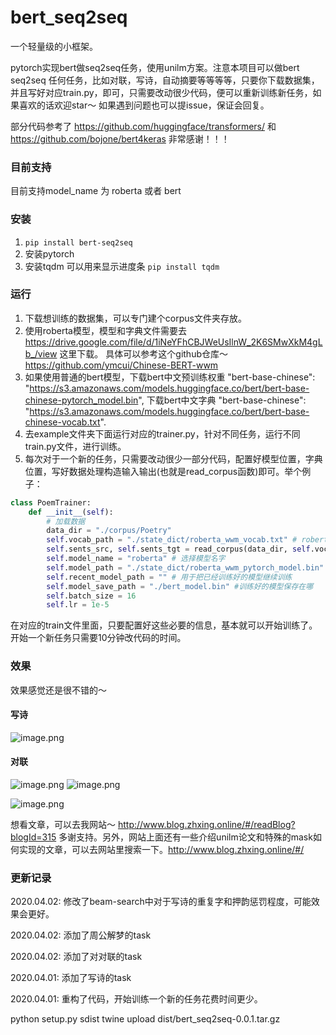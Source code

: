 # bert_seq2seq
一个轻量级的小框架。

pytorch实现bert做seq2seq任务，使用unilm方案。注意本项目可以做bert seq2seq 任何任务，比如对联，写诗，自动摘要等等等等，只要你下载数据集，并且写好对应train.py，即可，只需要改动很少代码，便可以重新训练新任务，如果喜欢的话欢迎star～ 如果遇到问题也可以提issue，保证会回复。

部分代码参考了 https://github.com/huggingface/transformers/ 和 https://github.com/bojone/bert4keras 
非常感谢！！！
### 目前支持
目前支持model_name 为 roberta 或者 bert
### 安装 
1. ```pip install bert-seq2seq```
2. 安装pytorch 
3. 安装tqdm 可以用来显示进度条 ```pip install tqdm```
### 运行
1. 下载想训练的数据集，可以专门建个corpus文件夹存放。
2. 使用roberta模型，模型和字典文件需要去 https://drive.google.com/file/d/1iNeYFhCBJWeUsIlnW_2K6SMwXkM4gLb_/view 这里下载。 具体可以参考这个github仓库～ https://github.com/ymcui/Chinese-BERT-wwm
3. 如果使用普通的bert模型，下载bert中文预训练权重 "bert-base-chinese": "https://s3.amazonaws.com/models.huggingface.co/bert/bert-base-chinese-pytorch_model.bin", 下载bert中文字典 "bert-base-chinese": "https://s3.amazonaws.com/models.huggingface.co/bert/bert-base-chinese-vocab.txt".
4. 去example文件夹下面运行对应的trainer.py，针对不同任务，运行不同train.py文件，进行训练。
5. 每次对于一个新的任务，只需要改动很少一部分代码，配置好模型位置，字典位置，写好数据处理构造输入输出(也就是read_corpus函数)即可。举个例子：
```python
class PoemTrainer:
    def __init__(self):
        # 加载数据
        data_dir = "./corpus/Poetry"
        self.vocab_path = "./state_dict/roberta_wwm_vocab.txt" # roberta模型字典的位置
        self.sents_src, self.sents_tgt = read_corpus(data_dir, self.vocab_path)
        self.model_name = "roberta" # 选择模型名字
        self.model_path = "./state_dict/roberta_wwm_pytorch_model.bin" # roberta模型位置
        self.recent_model_path = "" # 用于把已经训练好的模型继续训练
        self.model_save_path = "./bert_model.bin" #训练好的模型保存在哪
        self.batch_size = 16
        self.lr = 1e-5
```
在对应的train文件里面，只要配置好这些必要的信息，基本就可以开始训练了。开始一个新任务只需要10分钟改代码的时间。

### 效果
效果感觉还是很不错的～ 
#### 写诗
![image.png](http://www.zhxing.online/image/acb592f918894ca6b62435d2464d3cb0.png)
#### 对联
![image.png](http://www.zhxing.online/image/42eec322d6cc419da0efdc45c02d9f25.png)
![image.png](http://www.zhxing.online/image/25c1967ecfb14c5c9e68da7e3615ccf5.png)

![image.png](http://www.zhxing.online/image/540a4f1be41d4a3cbd2ccf1b26895868.png)


想看文章，可以去我网站～ http://www.blog.zhxing.online/#/readBlog?blogId=315 
多谢支持。另外，网站上面还有一些介绍unilm论文和特殊的mask如何实现的文章，可以去网站里搜索一下。http://www.blog.zhxing.online/#/

### 更新记录

2020.04.02: 修改了beam-search中对于写诗的重复字和押韵惩罚程度，可能效果会更好。

2020.04.02: 添加了周公解梦的task

2020.04.02: 添加了对对联的task

2020.04.01: 添加了写诗的task

2020.04.01: 重构了代码，开始训练一个新的任务花费时间更少。

python setup.py sdist
twine upload dist/bert_seq2seq-0.0.1.tar.gz

